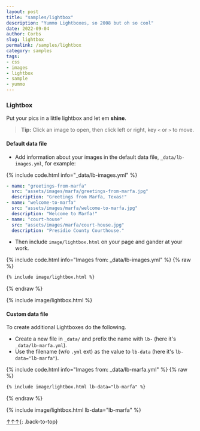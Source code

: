 ```yaml
---
layout: post
title: "samples/lightbox"
description: "Yummo Lightboxes, so 2008 but oh so cool"
date: 2022-09-04
author: Corbs
slug: lightbox
permalink: /samples/lightbox
category: samples
tags:
- css
- images
- lightbox
- sample
- yummo
---
```


### Lightbox

Put your pics in a little lightbox and let em **shine**.

> __Tip:__ Click an image to open, then click left or right, key `<` or `>` to move.

#### Default data file

* Add information about your images in the default data file, `_data/lb-images.yml`, for example:

{% include code.html info="_data/lb-images.yml" %}
```yaml
- name: "greetings-from-marfa"
  src: "assets/images/marfa/greetings-from-marfa.jpg"
  description: "Greetings from Marfa, Texas!"
- name: "welcome-to-marfa"
  src: "assets/images/marfa/welcome-to-marfa.jpg"
  description: "Welcome to Marfa!"
- name: "court-house"
  src: "assets/images/marfa/court-house.jpg"
  description: "Presidio County Courthouse."
```

* Then include `image/lightbox.html` on your page and gander at your work.

{% include code.html info="Images from: _data/lb-images.yml" %}
{% raw %}
```html
{% include image/lightbox.html %}
```
{% endraw %}

{% include image/lightbox.html %}

#### Custom data file

To create additional Lightboxes do the following.

* Create a new file in `_data/` and prefix the name with `lb-` (here it's `_data/lb-marfa.yml`).
* Use the filename (w/o `.yml` ext) as the value to `lb-data` (here it's `lb-data="lb-marfa"`).

{% include code.html info="Images from: _data/lb-marfa.yml" %}
{% raw %}
```html
{% include image/lightbox.html lb-data="lb-marfa" %}
```
{% endraw %}

{% include image/lightbox.html lb-data="lb-marfa" %}

[↑↑↑](#){: .back-to-top}
